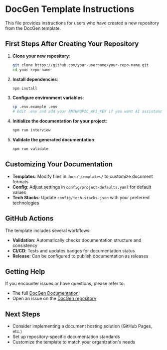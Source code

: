# DocGen Template Instructions

This file provides instructions for users who have created a new repository from the DocGen template.

## First Steps After Creating Your Repository

1. **Clone your new repository**:
   ```bash
   git clone https://github.com/your-username/your-repo-name.git
   cd your-repo-name
   ```

2. **Install dependencies**:
   ```bash
   npm install
   ```

3. **Configure environment variables**:
   ```bash
   cp .env.example .env
   # Edit .env and add your ANTHROPIC_API_KEY if you want AI assistance
   ```

4. **Initialize the documentation for your project**:
   ```bash
   npm run interview
   ```

5. **Validate the generated documentation**:
   ```bash
   npm run validate
   ```

## Customizing Your Documentation

- **Templates**: Modify files in `docs/_templates/` to customize document formats
- **Config**: Adjust settings in `config/project-defaults.yaml` for default values
- **Tech Stacks**: Update `config/tech-stacks.json` with your preferred technologies

## GitHub Actions

The template includes several workflows:

- **Validation**: Automatically checks documentation structure and consistency
- **CI/CD**: Tests and updates badges for documentation status
- **Release**: Can be configured to publish documentation as releases

## Getting Help

If you encounter issues or have questions, please refer to:

- The full [DocGen Documentation](https://github.com/mprestonsparks/DocGen)
- Open an issue on the [DocGen repository](https://github.com/mprestonsparks/DocGen/issues)

## Next Steps

- Consider implementing a document hosting solution (GitHub Pages, etc.)
- Set up repository-specific documentation standards
- Customize the template to match your organization's needs